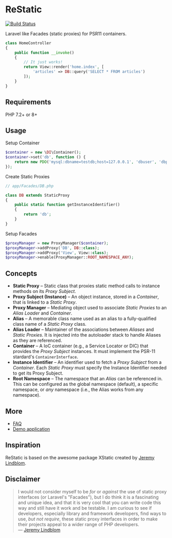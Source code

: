 # ReStatic

[![Build Status](https://travis-ci.org/lhsazevedo/restatic.svg?branch=master)](https://travis-ci.org/lhsazevedo/restatic)

Laravel like Facades (static proxies) for PSR11 containers.


```php
class HomeController
{
    public function __invoke()
    {
        // It just works!
        return View::render('home.index', [
            'articles' => DB::query('SELECT * FROM articles')
        ]);
    }
}
```

## Requirements
PHP 7.2+ or 8+

## Usage

Setup Container
```php
$container = new \DI\Container();
$container->set('db', function () {
    return new PDO('mysql:dbname=testdb;host=127.0.0.1', 'dbuser', 'dbpass');
});
```

Create Static Proxies
```php
// app/Facades/DB.php

class DB extends StaticProxy
{
    public static function getInstanceIdentifier()
    {
        return 'db';
    }
}
```

Setup Facades
```php
$proxyManager = new ProxyManager($container);
$proxyManager->addProxy('DB', DB::class);
$proxyManager->addProxy('View', View::class);
$proxyManager->enable(ProxyManager::ROOT_NAMESPACE_ANY);
```

## Concepts

* **Static Proxy** – Static class that proxies static method calls to instance methods on its *Proxy Subject*.
* **Proxy Subject (Instance)** – An object instance, stored in a *Container*, that is linked to a *Static Proxy*.
* **Proxy Manager** – Mediating object used to associate *Static Proxies* to an *Alias Loader* and *Container*.
* **Alias** – A memorable class name used as an alias to a fully-qualified class name of a *Static Proxy* class.
* **Alias Loader** – Maintainer of the associations between *Aliases* and *Static Proxies*. It is injected into the
  autoloader stack to handle Aliases as they are referenced.
* **Container** – A IoC container (e.g., a Service Locator or DIC) that provides the *Proxy Subject* instances. It must
  implement the PSR-11 stardard's `ContainerInterface`.
* **Instance Identifier** – An identifier used to fetch a *Proxy Subject* from a *Container*. Each *Static Proxy* must
  specify the Instance Identifier needed to get its Proxy Subject.
* **Root Namespace** – The namespace that an *Alias* can be referenced in. This can be configured as the global
  namespace (default), a specific namespace, or *any* namespace (i.e., the Alias works from any namespace).

## More
- [FAQ](docs/faq.md)
- [Demo application](docs/slim-demo.md)

## Inspiration
ReStatic is based on the awesome package XStatic created by [Jeremy Lindblom](https://twitter.com/jeremeamia).

## Disclaimer

> I would not consider myself to be *for* or *against* the use of static proxy interfaces (or Laravel's "Facades"), but I
> do think it is a fascinating and unique idea, and that it is very cool that you can write code this way and still have
> it work and be testable. I am curious to see if developers, especially library and framework developers, find ways to
> use, *but not require*, these static proxy interfaces in order to make their projects appeal to a wider range of PHP
> developers.  
> — [Jeremy Lindblom](https://twitter.com/jeremeamia)